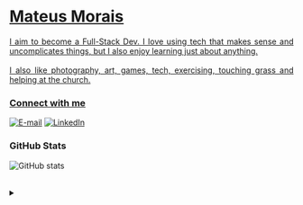 <h1>
    <a href="https://github.com/Mateus-de-Morais-Barros">
    <span>Mateus Morais</span>
</h1>

<p align="justify">I aim to become a Full-Stack Dev. I love using tech that makes sense and uncomplicates things, but I also enjoy learning just about anything.
<br>
<br>
 I also like photography, art, games, tech, exercising, touching grass and helping at the church.</p>
<!--
[![Preview](https://img.shields.io/badge/Portfolio-000?style=for-the-badge&logo=github&logoColor=FF00F6)](https://elidianaandrade.github.io/)
[![GitHub Page](https://img.shields.io/badge/elidianaandrade.github.io-67136f?style=for-the-badge)](https://elidianaandrade.github.io/)
-->
<h3 align="left">Connect with me</h3>

[![E-mail](https://img.shields.io/badge/-Email-000?style=for-the-badge&logo=microsoft-outlook&logoColor=ffffff&color:FFF)](mailto:mateusdemorais12345@gmail.com)
[![LinkedIn](https://img.shields.io/badge/-LinkedIn-000?style=for-the-badge&logo=linkedin&logoColor=ffffff&color:FFF)](https://www.linkedin.com/in/mateus-de-morais-barros/)

<h3 align="left">GitHub Stats</h3>

![GitHub stats](https://github-readme-stats.vercel.app/api?username=Mateus-de-Morais-Barros&theme=dark)
<!--[![Most Used Languages](https://github-readme-stats-git-masterrstaa-rickstaa.vercel.app/api/top-langs/?username=elidianaandrade&line_height=10&card_width=290&layout=compact&hide_title=false&count_private=true&langs_count=4&show_icons=true&title_color=FF00F6&hide=html,css&bg_color=000&text_color=8B8B8B&border_radius=3&border_color=561760&count_private=true)](https://github.com/elidianaandrade/github-readme-stats)-->
<br>

<details align="left">
  <summary></summary> 
 
  - Badges by <a href="https://shields.io/">shields.io</a><br>
  - GitHub Stats by <a href="https://github.com/anuraghazra/github-readme-stats">anuraghazra</a>
 
</details>
